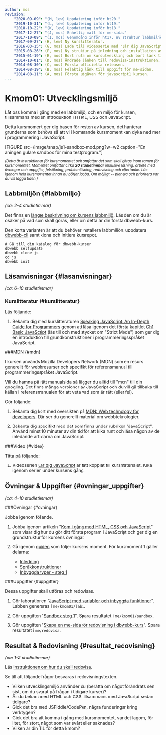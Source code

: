 ```yaml
---
author: mos
revision:
    "2020-09-09": "(M, lew) Uppdatering inför ht20."
    "2019-10-31": "(L, lew) Uppdatering inför ht19."
    "2018-10-22": "(K, lew) Uppdatering inför ht18."
    "2017-12-27": "(J, mos) Enhetlig mall för me-sida."
    "2017-10-09": "(I, mos) Genomgång inför ht17, ny struktur labbmiljö, redovisa, uppgradering dbwebb-cli v2."
    "2017-09-27": (H, lew) Ny kurslitteratur.
    "2016-03-15": (G, mos) Lade till videoserie med "Lär dig JavaScript".
    "2015-08-26": (F, mos) Ny struktur på inledning och installaiton av labbmiljö.
    "2015-01-19": (E, mos) Bort ruta om kursutveckling och bort länk till youtube-serie.
    "2014-10-01": (D, mos) Ändrade länken till redovisa-instruktionen.
    "2014-08-30": (C, mos) Första officiella releasen.
    "2014-08-19": (B, mos) Felaktig länk till uppgift för me-sidan.
    "2014-08-11": (A, mos) Första utgåvan för javascript1 kursen.
...
```


Kmom01: Utvecklingsmiljö
==================================

Låt oss komma i gång med en labbmiljö, och en miljö för kursen, tillsammans med en introduktion i HTML, CSS och JavaScript.

Detta kursmoment ger dig basen för resten av kursen, det hanterar grunderna som behövs så att vi i kommande kursmoment kan dyka ned mer i programmering i JavaScript.

<!--more-->

[FIGURE src=/image/snap/js1-sandbox-mod.png?w=w2 caption="En aningen gulare sandbox för mina testprogram."]

<small><i>(Detta är instruktionen för kursmomentet och omfattar det som skall göras inom ramen för kursmomentet. Momentet omfattar cirka **20 studietimmar** inklusive läsning, arbete med övningar och uppgifter, felsökning, problemlösning, redovisning och eftertanke. Läs igenom hela kursmomentet innan du börjar jobba. Om möjligt -- planera och prioritera var du vill lägga tiden.)</i></small>



Labbmiljön  {#labbmiljo}
---------------------------------

*(ca: 2-4 studietimmar)*

Det finns en [längre beskrivning om kursens labbmiljö](./../installera-labbmiljo). Läs den om du är osäker på vad som skall göras, eller om detta är din första dbwebb-kurs.

Den korta varianten är att du behöver [installera labbmiljön](./../labbmiljo), uppdatera [dbwebb-cli](dbwebb-cli) samt klona och initiera kursrepot.

```text
# Gå till din katalog för dbwebb-kurser
dbwebb selfupdate
dbwebb clone js
cd js
dbwebb init
```



Läsanvisningar  {#lasanvisningar}
---------------------------------

*(ca: 6-10 studietimmar)*


### Kurslitteratur  {#kurslitteratur}

Läs följande:

1. Bekanta dig med kurslitteraturen [Speaking JavaScript: An In-Depth Guide for Programmers](kunskap/boken-speaking-javascript) genom att läsa igenom det första kapitlet [Ch1 Basic JavaScript](http://speakingjs.com/es5/ch01.html) (läs till och med stycket om "Strict Mode") som ger dig en introduktion till grundkonstruktioner i programmeringsspråket JavaScript.



###MDN {#mdn}

I kursen används Mozilla Developers Network (MDN) som en resurs generellt för webbresurser och specifikt för referensmanual till programmeringsspråket JavaScript.

Vill du hamna på rätt manualsida så lägger du alltid till "mdn" till din googling. Det finns många versioner av JavaScript och du vill gå tillbaka till källan i referensmanualen för att veta vad som är rätt (eller fel).

Gör följande:

1. Bekanta dig kort med översikten på [MDN: Web technology for developers](https://developer.mozilla.org/en-US/docs/Web). Där ser du generellt material om webbteknologier.

1. Bekanta dig specifikt med det som finns under rubriken "JavaScript". Använd minst 10 minuter av din tid för att kika runt och läsa någon av de inledande artiklarna om JavaScript.
<!--
1. För en snabb introduktion till konstruktionerna i språket JavaScript kan jag rekommendera dokumentet "[MDN JavaScript Guide](https://developer.mozilla.org/en-US/docs/Web/JavaScript/Guide)" och de inledande kapitlen som kompletterar det du läst i kurslitteraturen.
    * Introduction
    * Grammar and types
    * Expressions and operators -->


<!--
###Artiklar {#artiklar}

Läs följande:

1. I kursen används validatorer och en kodstandard för att testa att du skriver kod på ett, enligt kodstandarden, acceptabelt sätt. Du kan läsa om dbwebb-kodstandarden på [npm javascript-code-style](https://www.npmjs.com/package/javascript-style-guide). Du kan diskutera [kodstandarden i forumet](t/6327). -->

<!--
1. CSS style guide.
-->



###Video  {#video}

Titta på följande:

1. Videoserien [Lär dig JavaScript](https://www.youtube.com/playlist?list=PLKtP9l5q3ce_YXUQlr5aAzJ406vSsmeMT) är tätt kopplat till kursmaterialet. Kika igenom serien under kursens gång.

<!-- 1. Se JavaScript-gurun Douglas Crockford i en historisk bakgrund om programmeringsspråk och en introduktion till JavaScript: "[Crockford on JavaScript - Volume 1: The Early Years](https://www.youtube.com/watch?v=JxAXlJEmNMg)". -->



<!-- ###Lästips {#lastips}

Följande kan vara intressant att ha koll på.

1. Lär dig mer om historian om datorer, eller som de säger, "[The mother of All Demos](http://en.wikipedia.org/wiki/The_Mother_of_All_Demos)", när Douglas Engelbart, för första gången demonstrerar det som numer är vardagsmat för oss alla. [Se hela presentationen](https://www.youtube.com/watch?v=VScVgXM7lQQ&list=PL76DBC8D6718B8FD3). -->



Övningar & Uppgifter  {#ovningar_uppgifter}
-------------------------------------------

*(ca: 4-10 studietimmar)*



###Övningar {#ovningar}

Jobba igenom följande.

<!-- 1. Du behöver ha grundläggande koll på HTML och CSS. Som en uppfräschning av dina kunskaper, eller som en kort intro, så jobbar du igenom materialet i tipset "[Kom igång (snabbt) med HTML, CSS och JavaScript](coachen/kom-igang-snabbt-med-html-css-och-javascript)". Jobba igenom materialet grundligt eller översiktligt, beroende på ditt eget behov. -->

1. Jobba igenom artikeln "[Kom i gång med HTML, CSS och JavaScript](kunskap/kom-i-gang-med-html-css-och-javascript)" som visar dig hur du gör ditt första program i JavaScript och ger dig en grundstruktur för kursens övningar.

1. Gå igenom [guiden](guide/javascript1/) som följer kursens moment. För kursmoment 1 gäller delarna:
    * [Inledning](guide/javascript1/section_break_1)
    * [Språkkonstruktioner](guide/javascript1/section_break_2)
    * [Inbyggda typer - steg 1](guide/javascript1/section_break_3)



###Uppgifter {#uppgifter}

Dessa uppgifter skall utföras och redovisas.

1. Gör laborationen "[JavaScript med variabler och inbyggda funktioner](uppgift/javascript-med-variabler-och-inbyggda-funktioner)". Labben genereras i `me/kmom01/lab1`.

1. Gör uppgiften "[Sandbox steg 1](uppgift/sandbox-steg-1)". Spara resultatet i `me/kmom01/sandbox`.

1. Gör uppgiften "[Skapa en me-sida för redovisning i dbwebb-kurs](uppgift/skapa-en-me-sida-for-redovisning-i-dbwebb-kurs)". Spara resultatet i `me/redovisa`.


<!-- 1. Gör uppgiften "[Skapa din egen Sandbox för JavaScript testprogram](uppgift/skapa-din-egen-sandbox-for-javascript-testprogram)". Har du gjort övningen är du nästan klar. Spara resultatet i `me/kmom01/sandbox`. -->





Resultat & Redovisning  {#resultat_redovisning}
-----------------------------------------------

*(ca: 1-2 studietimmar)*

Läs [instruktionen om hur du skall redovisa](./../redovisa).

Se till att följande frågor besvaras i redovisningstexten.

* Vilken utvecklingsmiljö använder du (berätta om något förändrats sen sist, om du svarat på frågan i tidigare kurser)?
* Är du bekant med HTML och CSS tillsammans med JavaScript sedan tidigare?
* Gick det bra med JSFiddle/CodePen, några funderingar kring verktygen?
* Gick det bra att komma i gång med kursmomentet, var det lagom, för litet, för stort, något som var svårt eller saknades?
* Vilken är din TIL för detta kmom?
